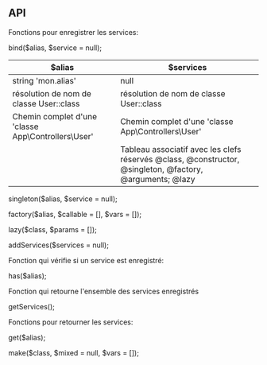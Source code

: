 ## API

Fonctions pour enregistrer les services:

bind($alias, $service = null);

| $alias     | $services    |
| --------|---------|
| string 'mon.alias'  | null   | 
| résolution de nom de classe User::class | résolution de nom de classe User::class |
| Chemin complet d'une 'classe App\Controllers\User' |Chemin complet d'une 'classe App\Controllers\User'|
| | Tableau associatif avec les clefs réservés @class, @constructor, @singleton, @factory, @arguments; @lazy|

singleton($alias, $service = null);

factory($alias, $callable = [], $vars = []);

lazy($class, $params = []);

addServices($services = null);

Fonction qui vérifie si un service est enregistré:

has($alias);

Fonction qui retourne l'ensemble des services enregistrés

getServices();

Fonctions pour retourner les services:

get($alias);

make($class, $mixed = null, $vars = []);